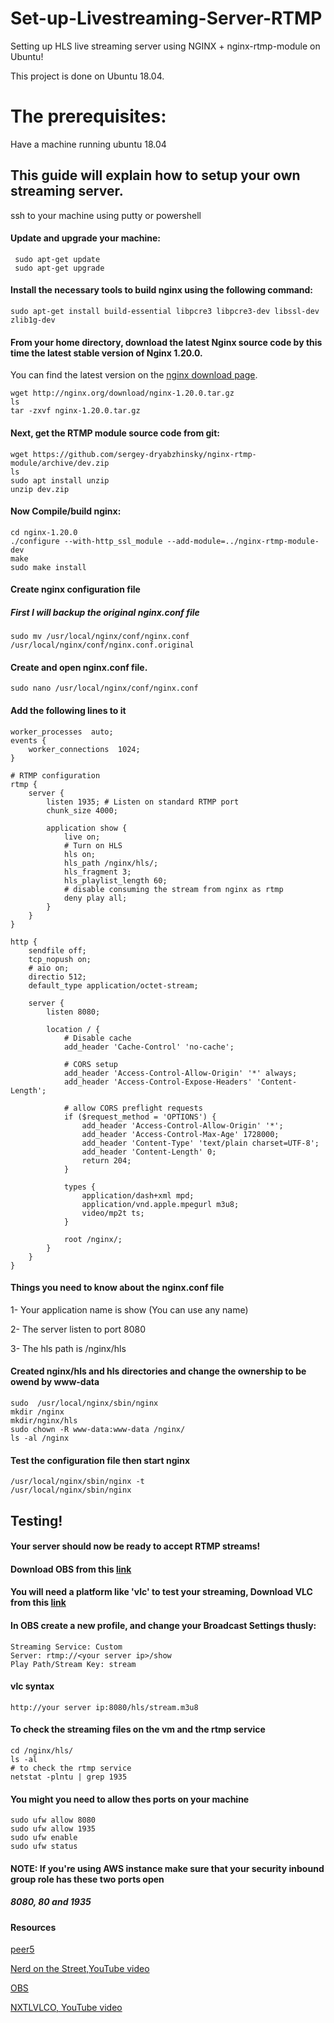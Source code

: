# Set-up-Livestreaming-Server-RTMP
Setting up HLS live streaming server using NGINX + nginx-rtmp-module on Ubuntu!

This project is done on Ubuntu 18.04.

# The prerequisites:
Have a machine running ubuntu 18.04

## This guide will explain how to setup your own streaming server.
ssh to your machine using putty or powershell
#### Update and upgrade your machine:
```
 sudo apt-get update
 sudo apt-get upgrade
 ```
 #### Install the necessary tools to build nginx using the following command:
 ```
 sudo apt-get install build-essential libpcre3 libpcre3-dev libssl-dev zlib1g-dev
 ```
 ####   From your home directory, download the latest Nginx source code by this time the latest stable version of Nginx 1.20.0.
 You can find the latest version on the [nginx download page](http://nginx.org/en/download.html).
 ```
 wget http://nginx.org/download/nginx-1.20.0.tar.gz
 ls
 tar -zxvf nginx-1.20.0.tar.gz
 ```
 #### Next, get the RTMP module source code from git:
 ```
 wget https://github.com/sergey-dryabzhinsky/nginx-rtmp-module/archive/dev.zip
 ls
 sudo apt install unzip
 unzip dev.zip
 ```
 
 #### Now Compile/build nginx:
 ```
 cd nginx-1.20.0
 ./configure --with-http_ssl_module --add-module=../nginx-rtmp-module-dev
 make
sudo make install
```
#### Create nginx configuration file
##### First I will backup the original nginx.conf file
```
sudo mv /usr/local/nginx/conf/nginx.conf /usr/local/nginx/conf/nginx.conf.original
```
#### Create and open nginx.conf file.  
```
sudo nano /usr/local/nginx/conf/nginx.conf
```
#### Add the following lines to it
```
worker_processes  auto;
events {
    worker_connections  1024;
}

# RTMP configuration
rtmp {
    server {
        listen 1935; # Listen on standard RTMP port
        chunk_size 4000;

        application show {
            live on;
            # Turn on HLS
            hls on;
            hls_path /nginx/hls/;
            hls_fragment 3;
            hls_playlist_length 60;
            # disable consuming the stream from nginx as rtmp
            deny play all;
        }
    }
}

http {
    sendfile off;
    tcp_nopush on;
    # aio on;
    directio 512;
    default_type application/octet-stream;

    server {
        listen 8080;

        location / {
            # Disable cache
            add_header 'Cache-Control' 'no-cache';

            # CORS setup
            add_header 'Access-Control-Allow-Origin' '*' always;
            add_header 'Access-Control-Expose-Headers' 'Content-Length';

            # allow CORS preflight requests
            if ($request_method = 'OPTIONS') {
                add_header 'Access-Control-Allow-Origin' '*';
                add_header 'Access-Control-Max-Age' 1728000;
                add_header 'Content-Type' 'text/plain charset=UTF-8';
                add_header 'Content-Length' 0;
                return 204;
            }

            types {
                application/dash+xml mpd;
                application/vnd.apple.mpegurl m3u8;
                video/mp2t ts;
            }

            root /nginx/;
        }
    }
}
```
#### Things you need to know about the nginx.conf file
1- Your application name is show (You can use any name)

2- The server listen to port 8080

3- The hls path is /nginx/hls
#### Created nginx/hls and hls directories and change the ownership to be owend by www-data 
```
sudo  /usr/local/nginx/sbin/nginx
mkdir /nginx
mkdir/nginx/hls
sudo chown -R www-data:www-data /nginx/
ls -al /nginx
```

#### Test the configuration file then start nginx
```
/usr/local/nginx/sbin/nginx -t
/usr/local/nginx/sbin/nginx 
```
## Testing!
#### Your server should now be ready to accept RTMP streams!
#### Download OBS from this [link](https://obsproject.com/download)
#### You will need a platform  like 'vlc' to test your streaming, Download VLC from this [link](https://www.videolan.org/vlc/index.en_GB.html)

#### In OBS create a new profile, and change your Broadcast Settings thusly:
```
Streaming Service: Custom
Server: rtmp://<your server ip>/show
Play Path/Stream Key: stream
```
#### vlc syntax
``` 
http://your server ip:8080/hls/stream.m3u8
```

#### To check the streaming files on the vm and the rtmp service
```
cd /nginx/hls/
ls -al
# to check the rtmp service 
netstat -plntu | grep 1935
```

#### You might you need to allow thes ports on your machine
```
sudo ufw allow 8080
sudo ufw allow 1935
sudo ufw enable
sudo ufw status 
```
#### NOTE: If you're using AWS instance make sure that your security inbound group role has these two ports open
##### 8080, 80 and 1935

#### Resources 
[peer5](https://docs.peer5.com/guides/setting-up-hls-live-streaming-server-using-nginx/)

[Nerd on the Street,YouTube video](https://www.youtube.com/watch?v=Y-9kVF6bWr4)

[OBS](https://obsproject.com/forum/resources/how-to-set-up-your-own-private-rtmp-server-using-nginx.50/)

[NXTLVLCO, YouTube video](https://www.youtube.com/watch?v=O9ZN7AeOq2I)


 

  
  
